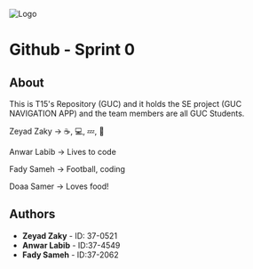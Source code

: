 ![Logo](team15-logo.jpg)
# Github - Sprint 0

## About
This is T15's Repository (GUC) and it holds the SE project (GUC NAVIGATION APP) and the team members are all GUC Students.

Zeyad Zaky -> ☕, 💻, 💤,  🔁

Anwar Labib -> Lives to code

Fady Sameh -> Football, coding

Doaa Samer -> Loves food!

## Authors

* **Zeyad Zaky** - ID: 37-0521
* **Anwar Labib** - ID:37-4549
* **Fady Sameh** - ID:37-2062
